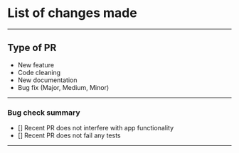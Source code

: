 # List of changes made




------------------------------------------------------------

## Type of PR
<!-- Delete any categories that don't apply-->

* New feature
* Code cleaning
* New documentation
* Bug fix (Major, Medium, Minor)

-------------------------------------------------------------

### Bug check summary

- [] Recent PR does not interfere with app functionality
- [] Recent PR does not fail any tests

------------------------------------------------------------

<!---
Example: 
Fix|Update for onDeck/PR-Number/name_of_fix
--->